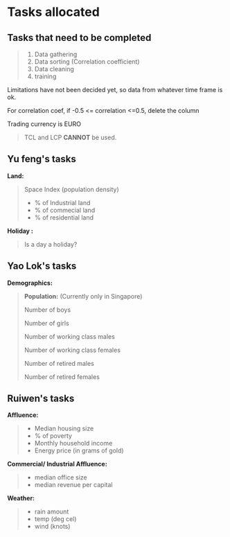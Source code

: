 # Tasks allocated


## Tasks that need to be completed
>1. Data gathering
>2. Data sorting (Correlation coefficient)
>3. Data cleaning
>4. training

Limitations have not been decided yet, so data from whatever time frame is ok.

For correlation coef, if -0.5 <= correlation <=0.5, delete the column

Trading currency is EURO

>TCL and LCP **CANNOT** be used.

## Yu feng's tasks

**Land:**  
>Space Index (population density)
> 
>- % of Industrial land   
>- % of commecial land
>- % of residential land

**Holiday :**   
>Is a day a holiday?


## Yao Lok's tasks
**Demographics:**  
>**Population:** (Currently only in Singapore)  
>
>Number of boys
>
>Number of girls
>
>Number of working class males
>
>Number of working class females
>
>Number of retired males
>
>Number of retired females


## Ruiwen's tasks
**Affluence:**
>* Median housing size
>* % of poverty
>* Monthly household income
>* Energy price (in grams of gold)

**Commercial/ Industrial Affluence:**
>* median office size
>* median revenue  per capital



**Weather:**

>* rain amount
>* temp (deg cel)
>* wind (knots)
